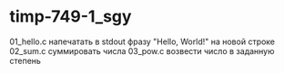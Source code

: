 # timp-749-1_sgy
01_hello.c напечатать в stdout фразу "Hello, World!" на новой строке
02_sum.c суммировать числа
03_pow.c возвести число в заданную степень
